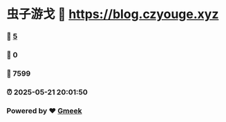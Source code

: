 # 虫子游戈 :link: https://blog.czyouge.xyz 
### :page_facing_up: [5](https://blog.czyouge.xyz/tag.html) 
### :speech_balloon: 0 
### :hibiscus: 7599 
### :alarm_clock: 2025-05-21 20:01:50 
### Powered by :heart: [Gmeek](https://github.com/Meekdai/Gmeek)
